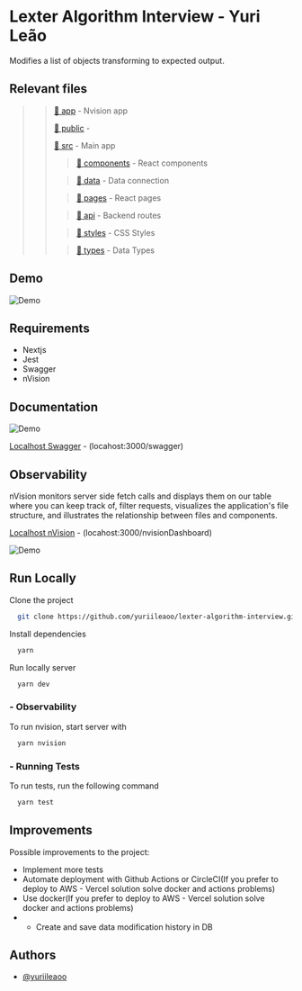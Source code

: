 

# Lexter Algorithm Interview - Yuri Leão

Modifies a list of objects transforming to expected output.

## Relevant files

> > [📂 app](https://github.com/yuriileaoo/lexter-algorithm-interview/tree/main/app "nvision app") - Nvision app
> >
> >  [📂 public](https://github.com/yuriileaoo/lexter-algorithm-interview/tree/main/public "nvision app") - 
> >
> >
> > [📂 src](https://github.com/yuriileaoo/lexter-algorithm-interview/tree/main/src "src") - Main app
> >
> > > [📂 components](https://github.com/yuriileaoo/lexter-algorithm-interview/tree/main/src/components "React components") - React components
> >
> >  > [📂 data](https://github.com/yuriileaoo/lexter-algorithm-interview/tree/main/src/data "Data connection") - Data connection
> >
>  > > [📂 pages](https://github.com/yuriileaoo/lexter-algorithm-interview/tree/main/src/pages "React pages") - React pages
> >
> >  >  [📂 api](https://github.com/yuriileaoo/lexter-algorithm-interview/tree/main/src/api "Routes") - Backend routes
> >
>  > > [📂 styles](https://github.com/yuriileaoo/lexter-algorithm-interview/tree/main/src/styles "CSS Styles") - CSS Styles
> >
> >  >  [📂 types](https://github.com/yuriileaoo/lexter-algorithm-interview/tree/main/src/types "Data Types") - Data Types
> >



## Demo

![Demo](https://teste-flora.s3.amazonaws.com/main.gif)

## Requirements

- Nextjs
- Jest
- Swagger
- nVision

## Documentation

![Demo](https://teste-flora.s3.amazonaws.com/swagger.png)

[Localhost Swagger](http://localhos:3000/swagger) - (locahost:3000/swagger)

## Observability
nVision monitors server side fetch calls and displays them on our table where you can keep track of, filter requests, visualizes the application's file structure, and illustrates the relationship between files and components.

[Localhost nVision](http://localhost:3000/nvisionDashboard) - (locahost:3000/nvisionDashboard)

![Demo](https://teste-flora.s3.amazonaws.com/nvision.gif)

## Run Locally

Clone the project

```bash
  git clone https://github.com/yuriileaoo/lexter-algorithm-interview.git
```
Install dependencies

```bash
  yarn
```

Run locally server

```bash
  yarn dev
```

### - Observability

To run nvision, start server with

```bash
  yarn nvision
```

### - Running Tests

To run tests, run the following command

```bash
  yarn test
```


## Improvements

Possible improvements to the project:
- Implement more tests 
- Automate deployment with Github Actions or CircleCI(If you prefer to deploy to AWS - Vercel solution solve docker and actions problems)
- Use docker(If you prefer to deploy to AWS - Vercel solution solve docker and actions problems)
- - Create and save data modification history in DB


## Authors
- [@yuriileaoo](https://www.github.com/yuriileaoo)


